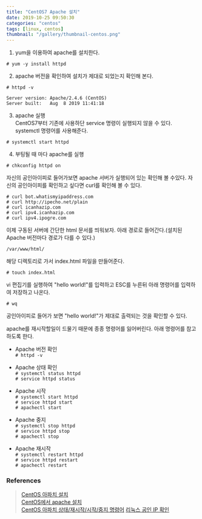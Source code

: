 ```yaml
---
title: "CentOS7 Apache 설치"
date: 2019-10-25 09:50:30
categories: "centos"
tags: [linux, centos]
thumbnail: "/gallery/thumbnail-centos.png"
---
```


1. yum을 이용하여 apache를 설치한다.

```
# yum -y install httpd
```

<!-- more -->

2. apache 버전을 확인하여 설치가 제대로 되었는지 확인해 본다.  

```
# httpd -v

Server version: Apache/2.4.6 (CentOS)
Server built:   Aug  8 2019 11:41:18
```

3. apache 실행  
CentOS7부터 기존에 사용하단 service 명령이 실행되지 않을 수 있다. systemctl 명령어를 사용해준다.

```
# systemctl start httpd
```

4. 부팅될 때 마다 apache를 실행

```
# chkconfig httpd on
```

자신의 공인아이피로 들어가보면 apache 서버가 실행되어 있는 확인해 볼 수있다. 자신의 공인아이피를 확인하고 싶다면 curl를 확인해 볼 수 있다.

`# curl bot.whatismyipaddress.com`  
`# curl http://ipecho.net/plain`  
`# curl icanhazip.com`  
`# curl ipv4.icanhazip.com`  
`# curl ipv4.ipogre.com`

이제 구동된 서버에 간단한 html 문서를 띄워보자. 아래 경로로 들어간다.(설치된 Apache 버전마다 경로가 다를 수 있다.)

`/var/www/html/`

해당 디렉토리로 가서 index.html 파일을 만들어준다.

```
# touch index.html
```

vi 편집기를 실행하여 "hello world!"를 입력하고 ESC를 누른뒤 아래 명령어를 입력하여 저장하고 나온다.

```
# wq
```

공인아이피로 들어가 보면 "hello world!"가 제대로 출력되는 것을 확인할 수 있다.

apache를 재시작할일이 드물기 때문에 종종 명령어를 잃어버린다. 아래 명령어를 참고하도록 한다.

* Apache 버전 확인  
`# httpd -v`

* Apache 상태 확인  
`# systemctl status httpd`  
`# service httpd status`

* Apache 시작  
`# systemctl start httpd`  
`# service httpd start`  
`# apachectl start`

* Apache 중지  
`# systemctl stop httpd`  
`# service httpd stop`  
`# apachectl stop`

* Apache 재시작  
`# systemctl restart httpd`  
`# service httpd restart`  
`# apachectl restart`

### References
> [CentOS 아파치 설치](https://zetawiki.com/wiki/CentOS_아파치_설치)  
> [CentOS에서 apache 설치](https://toma0912.tistory.com/55)  
> [CentOS 아파치 상태/재시작/시작/중지 명령어](https://web-inf.tistory.com/16)
> [리눅스 공인 IP 확인](https://zetawiki.com/wiki/리눅스_공인_IP_확인)
